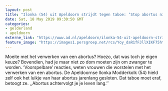 ```yaml
---
layout: post
title: "Ilonka (54) uit Apeldoorn strijdt tegen taboe: ‘Stop abortus niet weg, praat erover!’"
date: Sat, 18 May 2019 09:30:50 GMT
categories: 
- gelderland 
- apeldoorn 
externe_link: "https://www.ad.nl/apeldoorn/ilonka-54-uit-apeldoorn-strijdt-tegen-taboe-stop-abortus-niet-weg-praat-erover~a217667b/"
feature_image: "https://images1.persgroep.net/rcs/Yoy_daR1fFJllXIKF75htvkC-bQ/diocontent/146777321/_fitwidth/400/?appId=21791a8992982cd8da851550a453bd7f&quality=0.7"
---
```


Moeite met het verwerken van een abortus? Hoezo, dat was toch je eigen keuze? Bovendien, had je maar niet zo dom moeten zijn om zwanger te worden. ‘Voorspelbare’ reacties, weten vrouwen die worstelen met het verwerken van een abortus. De Apeldoornse Ilonka Modderkolk (54) hield zelf ook het luikje van haar abortus jarenlang gesloten. Dat taboe moet eraf, betoogt ze. ,,Abortus achtervolgt je je leven lang.’’

